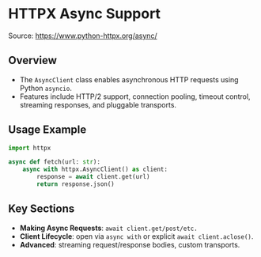 # HTTPX Async Support

Source: https://www.python-httpx.org/async/

## Overview
- The `AsyncClient` class enables asynchronous HTTP requests using Python `asyncio`.
- Features include HTTP/2 support, connection pooling, timeout control, streaming responses, and pluggable transports.

## Usage Example
```python
import httpx

async def fetch(url: str):
    async with httpx.AsyncClient() as client:
        response = await client.get(url)
        return response.json()
```

## Key Sections
- **Making Async Requests**: `await client.get/post/etc.`
- **Client Lifecycle**: open via `async with` or explicit `await client.aclose()`.
- **Advanced**: streaming request/response bodies, custom transports.
